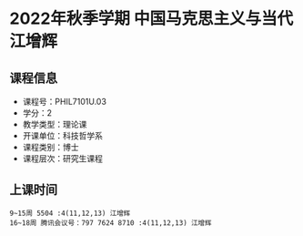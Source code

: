 # 2022年秋季学期 中国马克思主义与当代 江增辉






## 课程信息

- 课程号：PHIL7101U.03
- 学分：2
- 教学类型：理论课
- 开课单位：科技哲学系
- 课程类别：博士
- 课程层次：研究生课程

## 上课时间

```
9~15周 5504 :4(11,12,13) 江增辉
16~18周 腾讯会议号：797 7624 8710 :4(11,12,13) 江增辉
```

